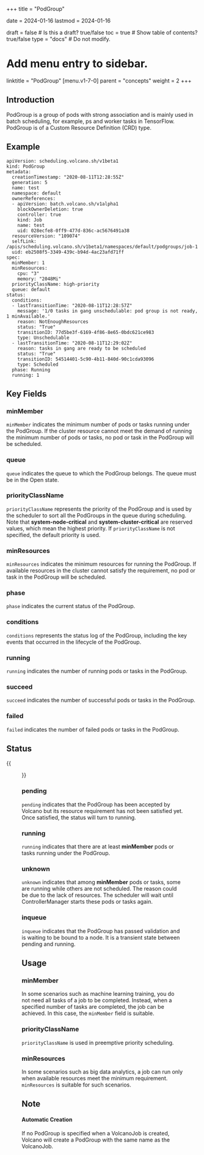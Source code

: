 +++
title = "PodGroup"


date = 2024-01-16
lastmod = 2024-01-16

draft = false  # Is this a draft? true/false
toc = true  # Show table of contents? true/false
type = "docs"  # Do not modify.

# Add menu entry to sidebar.
linktitle = "PodGroup"
[menu.v1-7-0]
  parent = "concepts"
  weight = 2
+++

## Introduction
PodGroup is a group of pods with strong association and is mainly used in batch scheduling, for example, ps and worker tasks in TensorFlow. PodGroup is of a Custom Resource Definition (CRD) type.
## Example
```shell
apiVersion: scheduling.volcano.sh/v1beta1
kind: PodGroup
metadata:
  creationTimestamp: "2020-08-11T12:28:55Z"
  generation: 5
  name: test
  namespace: default
  ownerReferences:
  - apiVersion: batch.volcano.sh/v1alpha1
    blockOwnerDeletion: true
    controller: true
    kind: Job
    name: test
    uid: 028ecfe8-0ff9-477d-836c-ac5676491a38
  resourceVersion: "109074"
  selfLink: /apis/scheduling.volcano.sh/v1beta1/namespaces/default/podgroups/job-1
  uid: eb2508f5-3349-439c-b94d-4ac23afd71ff
spec:
  minMember: 1
  minResources:
    cpu: "3"
    memory: "2048Mi"
  priorityClassName: high-priority
  queue: default
status:
  conditions:
  - lastTransitionTime: "2020-08-11T12:28:57Z"
    message: '1/0 tasks in gang unschedulable: pod group is not ready, 1 minAvailable.'
    reason: NotEnoughResources
    status: "True"
    transitionID: 77d5be3f-6169-4f86-8e65-0bdc621ce983
    type: Unschedulable
  - lastTransitionTime: "2020-08-11T12:29:02Z"
    reason: tasks in gang are ready to be scheduled
    status: "True"
    transitionID: 54514401-5c90-4b11-840d-90c1cda93096
    type: Scheduled
  phase: Running
  running: 1

```
## Key Fields
### minMember
`minMember` indicates the minimum number of pods or tasks running under the PodGroup. If the cluster resource cannot meet the demand of running the minimum number of pods or tasks, no pod or task in the PodGroup will be scheduled. 
### queue
`queue` indicates the queue to which the PodGroup belongs. The queue must be in the Open state.
### priorityClassName
`priorityClassName` represents the priority of the PodGroup and is used by the scheduler to sort all the PodGroups in the queue during scheduling. Note that **system-node-critical** and **system-cluster-critical** are reserved values, which mean the highest priority. If `priorityClassName` is not specified, the default priority is used.
### minResources
`minResources` indicates the minimum resources for running the PodGroup. If available resources in the cluster cannot satisfy the requirement, no pod or task in the PodGroup will be scheduled. 
### phase
`phase` indicates the current status of the PodGroup.
### conditions
`conditions` represents the status log of the PodGroup, including the key events that occurred in the lifecycle of the PodGroup.  
### running
`running` indicates the number of running pods or tasks in the PodGroup.
### succeed
`succeed` indicates the number of successful pods or tasks in the PodGroup.
### failed
`failed` indicates the number of failed pods or tasks in the PodGroup.
## Status
{{<figure library="1" src="status-DAG.png" title="status-DAG">}}

### pending

`pending` indicates that the PodGroup has been accepted by Volcano but its resource requirement has not been satisfied yet. Once satisfied, the status will turn to running.
### running
`running` indicates that there are at least **minMember** pods or tasks running under the PodGroup.
### unknown
`unknown` indicates that among **minMember** pods or tasks, some are running while others are not scheduled. The reason could be due to the lack of resources. The scheduler will wait until ControllerManager starts these pods or tasks again.
### inqueue
`inqueue` indicates that the PodGroup has passed validation and is waiting to be bound to a node. It is a transient state between pending and running.
## Usage
### minMember
In some scenarios such as machine learning training, you do not need all tasks of a job to be completed. Instead, when a specified number of tasks are completed, the job can be achieved. In this case, the `minMember` field is suitable.
### priorityClassName
`priorityClassName` is used in preemptive priority scheduling.
### minResources 
In some scenarios such as big data analytics, a job can run only when available resources meet the minimum requirement. `minResources` is suitable for such scenarios.
## Note
#### Automatic Creation
If no PodGroup is specified when a VolcanoJob is created, Volcano will create a PodGroup with the same name as the VolcanoJob.  
